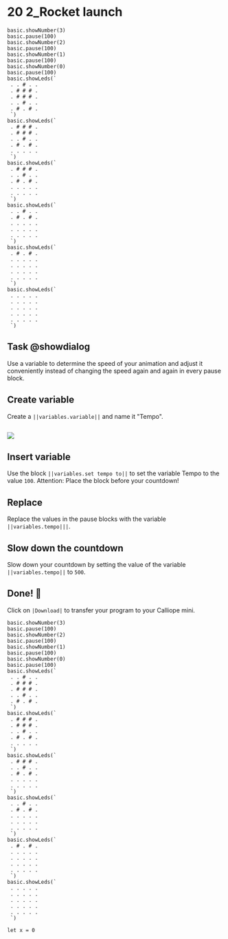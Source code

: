 # 20 2_Rocket launch

```ghost
basic.showNumber(3)
basic.pause(100)
basic.showNumber(2)
basic.pause(100)
basic.showNumber(1)
basic.pause(100)
basic.showNumber(0)
basic.pause(100)
basic.showLeds(`
 . . # . .
 . # # # .
 . # # # .
 . . # . .
 . # . # .
 `)
basic.showLeds(`
 . # # # .
 . # # # .
 . . # . .
 . # . # .
 . . . . .
 `)
basic.showLeds(`
 . # # # .
 . . # . .
 . # . # .
 . . . . .
 . . . . .
 `)
basic.showLeds(`
 . . # . .
 . # . # .
 . . . . .
 . . . . .
 . . . . .
 `)
basic.showLeds(`
 . # . # .
 . . . . .
 . . . . .
 . . . . .
 . . . . .
 `)
basic.showLeds(`
 . . . . .
 . . . . .
 . . . . .
 . . . . .
 . . . . .
 `)
```

## Task @showdialog
Use a variable to determine the speed of your animation and adjust it conveniently instead of changing the speed again and again in every pause block.

## Create variable
Create a ``||variables.variable||`` and name it "Tempo".

```
```
![](https://calliope.cc/tutorials/variable_tempo.png)

## Insert variable
Use the block ``||variables.set tempo to||`` to set the variable Tempo to the value `100`. Attention: Place the block before your countdown!


## Replace
Replace the values in the pause blocks with the variable ``||variables.tempo|||``.


## Slow down the countdown
Slow down your countdown by setting the value of the variable ``||variables.tempo||`` to `500`.

## Done! 🎉
Click on ``|Download|`` to transfer your program to your Calliope mini.

```template
basic.showNumber(3)
basic.pause(100)
basic.showNumber(2)
basic.pause(100)
basic.showNumber(1)
basic.pause(100)
basic.showNumber(0)
basic.pause(100)
basic.showLeds(`
 . . # . .
 . # # # .
 . # # # .
 . . # . .
 . # . # .
 `)
basic.showLeds(`
 . # # # .
 . # # # .
 . . # . .
 . # . # .
 . . . . .
 `)
basic.showLeds(`
 . # # # .
 . . # . .
 . # . # .
 . . . . .
 . . . . .
 `)
basic.showLeds(`
 . . # . .
 . # . # .
 . . . . .
 . . . . .
 . . . . .
 `)
basic.showLeds(`
 . # . # .
 . . . . .
 . . . . .
 . . . . .
 . . . . .
 `)
basic.showLeds(`
 . . . . .
 . . . . .
 . . . . .
 . . . . .
 . . . . .
 `)
```

```blocks
let x = 0
```
